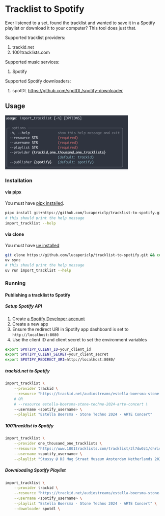 # Tracklist to Spotify
Ever listened to a set, found the tracklist and wanted to save it in a Spotify playlist or download it to your computer? This tool does just that.

Supported tracklist providers:
1. trackid.net
2. 1001tracklists.com

Supported music services:
1. Spotify

Supported Spotify downloaders:
1. spotDL https://github.com/spotDL/spotify-downloader

## Usage

<img src="./docs/usage.png" width="400" />

### Installation
#### via pipx
You must have [pipx installed](https://github.com/pypa/pipx?tab=readme-ov-file#install-pipx).
```bash
pipx install git+https://github.com/lucapericlp/tracklist-to-spotify.git
# this should print the help message
import_tracklist --help
```

#### via clone
You must have [uv installed](https://docs.astral.sh/uv/getting-started/installation/)
```bash
git clone https://github.com/lucapericlp/tracklist-to-spotify.git && cd tracklist-to-spotify
uv sync
# this should print the help message
uv run import_tracklist --help
```

### Running
#### Publishing a tracklist to Spotify
##### Setup Spotify API
1. Create [a Spotify Developer account](https://developer.spotify.com/)
2. Create a new app
3. Ensure the redirect URI in Spotify app dashboard is set to `http://localhost:8080`
4. Use the client ID and client secret to set the environment variables
```bash
export SPOTIPY_CLIENT_ID=your_client_id
export SPOTIPY_CLIENT_SECRET=your_client_secret
export SPOTIPY_REDIRECT_URI=http://localhost:8080/
```

##### trackid.net to Spotify
```bash
import_tracklist \
    --provider trackid \
    --resource "https://trackid.net/audiostreams/estella-boersma-stone-techno-2024-arte-concert" \
    # OR
    # --resource estella-boersma-stone-techno-2024-arte-concert \
    --username <spotify_username> \
    --playlist "Estella Boersma - Stone Techno 2024 - ARTE Concert"
```

##### 1001tracklist to Spotify
```bash
import_tracklist \
    --provider one_thousand_one_tracklists \
    --resource "https://www.1001tracklists.com/tracklist/2l7dw0z1/chris-stussy-dj-mag-straat-museum-amsterdam-netherlands-2021-03-10.html" \
    --username <spotify_username> \
    --playlist "Stussy @ DJ Mag Straat Museum Amsterdam Netherlands 2021-03-10"
```

##### Downloading Spotify Playlist
```bash
import_tracklist \
    --provider trackid \
    --resource "https://trackid.net/audiostreams/estella-boersma-stone-techno-2024-arte-concert" \
    --username <spotify_username> \
    --playlist "Estella Boersma - Stone Techno 2024 - ARTE Concert" \
    --downloader spotdl \
```